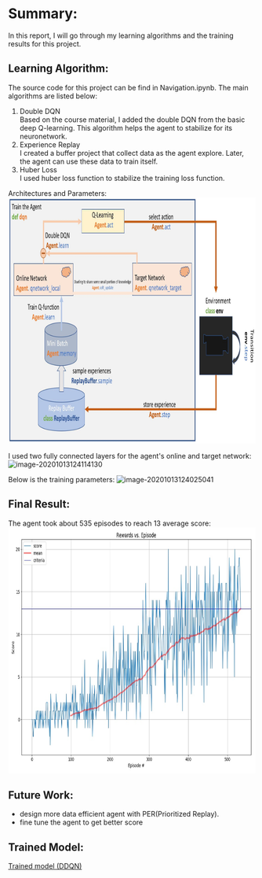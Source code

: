 # Summary:

In this report, I will go through my learning algorithms and the training results for this project.

## Learning Algorithm:

The source code for this project can be find in Navigation.ipynb. The main algorithms are listed below:

1. Double DQN<br/>
   Based on the course material, I added the double DQN from the basic deep Q-learning. This algorithm helps the agent to stabilize for its neuronetwork. 
2. Experience Replay<br/>
   I created a buffer project that collect data as the agent explore. Later, the agent can use these data to train itself.
3. Huber Loss<br/>
   I used huber loss function to stabilize the training loss function.

Architectures and Parameters:
<img src="Image/architecture.JPG" alt="image1"  width="800" height="500"/>

I used two fully connected layers for the agent's online and target network:![image-20201013124114130](C:\Users\Aaron\AppData\Roaming\Typora\typora-user-images\image-20201013124114130.png)

Below is the training parameters:
![image-20201013124025041](C:\Users\Aaron\AppData\Roaming\Typora\typora-user-images\image-20201013124025041.png)

## Final Result:

The agent took about 535 episodes to reach 13 average score:
<img src="Image/report.jpg" alt="image1"  width="800" height="500"/>

## Future Work:

- design more data efficient agent with PER(Prioritized Replay).
- fine tune the agent to get better score

## Trained Model:

[Trained model (DDQN)](model.pth)